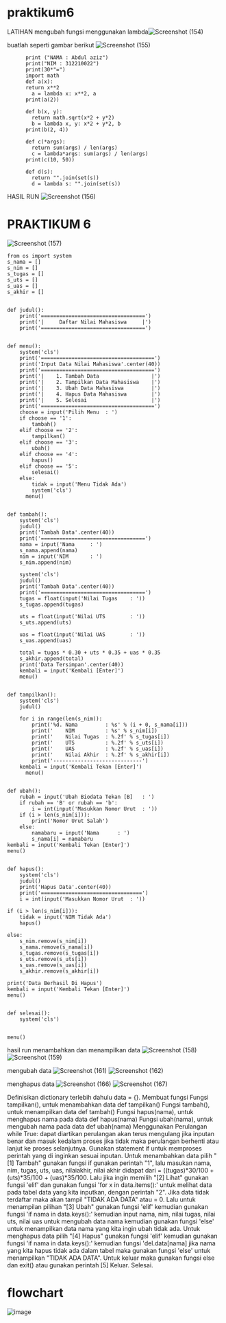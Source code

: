 # praktikum6

LATIHAN mengubah fungsi menggunakan lambda![Screenshot (154)](https://user-images.githubusercontent.com/116137169/205904241-0791a6f3-423b-4b38-ba04-a831405906a5.png)

 buatlah seperti gambar berikut ![Screenshot (155)](https://user-images.githubusercontent.com/116137169/205905788-e2db1b25-6737-438d-abaf-46594c7f9e82.png)

 
 

          print ("NAMA : Abdul aziz")
          print("NIM : 312210022")
          print(30*"=")
          import math
          def a(x):
          return x**2
            a = lambda x: x**2, a
          print(a(2))

          def b(x, y):
            return math.sqrt(x*2 + y*2)
            b = lambda x, y: x*2 + y*2, b
          print(b(2, 4))

          def c(*args):
            return sum(args) / len(args)
            c = lambda*args: sum(args) / len(args)
          print(c(10, 50))

          def d(s):
            return "".join(set(s))
            d = lambda s: "".join(set(s))
            
HASIL RUN
![Screenshot (156)](https://user-images.githubusercontent.com/116137169/205905990-5107d6fd-cd7d-4750-a9f8-59d9a0dd57ac.png)

 # PRAKTIKUM 6
![Screenshot (157)](https://user-images.githubusercontent.com/116137169/205907279-0b4214f7-f173-4070-9429-a09e373d7b3d.png)
    
    from os import system
    s_nama = []
    s_nim = []
    s_tugas = []
    s_uts = []
    s_uas = []
    s_akhir = []


    def judul():
        print('==================================')
        print('|     Daftar Nilai Mahasiswa     |')
        print('==================================')


    def menu():
        system('cls')
        print('=====================================')
        print('Input Data Nilai Mahasiswa'.center(40))
        print('=====================================')
        print('|    1. Tambah Data                 |')
        print('|    2. Tampilkan Data Mahasiswa    |')
        print('|    3. Ubah Data Mahasiswa         |')
        print('|    4. Hapus Data Mahasiswa        |')
        print('|    5. Selesai                     |')
        print('=====================================')
        choose = input('Pilih Menu  : ')
        if choose == '1':
            tambah()
        elif choose == '2':
            tampilkan()
        elif choose == '3':
            ubah()
        elif choose == '4':
            hapus()
        elif choose == '5':
            selesai()
        else:
            tidak = input('Menu Tidak Ada')
            system('cls')
          menu()


    def tambah():
        system('cls')
        judul()
        print('Tambah Data'.center(40))
        print('==================================')
        nama = input('Nama     : ')
        s_nama.append(nama)
        nim = input('NIM       : ')
        s_nim.append(nim)

        system('cls')
        judul()
        print('Tambah Data'.center(40))
        print('==================================')
        tugas = float(input('Nilai Tugas    : '))
        s_tugas.append(tugas)

        uts = float(input('Nilai UTS        : '))
        s_uts.append(uts)

        uas = float(input('Nilai UAS        : '))
        s_uas.append(uas)

        total = tugas * 0.30 + uts * 0.35 + uas * 0.35
        s_akhir.append(total)
        print('Data Tersimpan'.center(40))
        kembali = input('Kembali [Enter]')
        menu()


    def tampilkan():
        system('cls')
        judul()

        for i in range(len(s_nim)):
            print('%d. Nama         : %s' % (i + 0, s_nama[i]))
            print('    NIM          : %s' % s_nim[i])
            print('    Nilai Tugas  : %.2f' % s_tugas[i])
            print('    UTS          : %.2f' % s_uts[i])
            print('    UAS          : %.2f' % s_uas[i])
            print('    Nilai Akhir  : %.2f' % s_akhir[i])
            print('-----------------------------')
        kembali = input('Kembali Tekan [Enter]')
          menu()


    def ubah():
        rubah = input('Ubah Biodata Tekan [B]   : ')
        if rubah == 'B' or rubah == 'b':
            i = int(input('Masukkan Nomor Urut  : '))
        if (i > len(s_nim[i])):
            print('Nomor Urut Salah')
        else:
            namabaru = input('Nama      : ')
            s_nama[i] = namabaru
    kembali = input('Kembali Tekan [Enter]')
    menu()


    def hapus():
        system('cls')
        judul()
        print('Hapus Data'.center(40))
        print('=================================')
        i = int(input('Masukkan Nomor Urut  : '))

    if (i > len(s_nim[i])):
        tidak = input('NIM Tidak Ada')
        hapus()

    else:
        s_nim.remove(s_nim[i])
        s_nama.remove(s_nama[i])
        s_tugas.remove(s_tugas[i])
        s_uts.remove(s_uts[i])
        s_uas.remove(s_uas[i])
        s_akhir.remove(s_akhir[i])

    print('Data Berhasil Di Hapus')
    kembali = input('Kembali Tekan [Enter]')
    menu()


    def selesai():
        system('cls')


    menu()

hasil run
 menambahkan dan menampilkan data
![Screenshot (158)](https://user-images.githubusercontent.com/116137169/205912908-68c7a96d-d517-47d6-82de-59c573b47922.png)
![Screenshot (159)](https://user-images.githubusercontent.com/116137169/205912947-3348c5d4-7c64-43f2-8379-1512293641ba.png)

 mengubah data
 ![Screenshot (161)](https://user-images.githubusercontent.com/116137169/205913951-0da9a395-ca9e-4847-8508-8d6850b4b453.png)
 ![Screenshot (162)](https://user-images.githubusercontent.com/116137169/205913992-345eafa8-aaf8-40e3-b70f-557d1cb29cb0.png)
 
 menghapus data
 ![Screenshot (166)](https://user-images.githubusercontent.com/116137169/205914888-ed48bbfe-0f6d-4e7c-9d80-9247014cca30.png)
![Screenshot (167)](https://user-images.githubusercontent.com/116137169/205914934-be201ecf-ad52-43ca-92a8-bd29bbc2d7ea.png)


Definisikan dictionary terlebih dahulu data = {}.
Membuat fungsi
Fungsi tampilkan(), untuk menambahkan data def tampilkan()
Fungsi tambah(), untuk menampilkan data def tambah()
Fungsi hapus(nama), untuk menghapus nama pada data def hapus(nama)
Fungsi ubah(nama), untuk mengubah nama pada data def ubah(nama)
Menggunakan Perulangan while True: dapat diartikan perulangan akan terus mengulang jika inputan benar dan masuk kedalam proses jika tidak maka perulangan berhenti atau lanjut ke proses selanjutnya. Gunakan statement if untuk memproses perintah yang di inginkan sesuai inputan.
Untuk menambahkan data pilih "[1] Tambah" gunakan fungsi if gunakan perintah "1", lalu masukan nama, nim, tugas, uts, uas, nilaiakhir, nilai akhir didapat dari = ((tugas)*30/100 + (uts)*35/100 + (uas)*35/100.
Lalu jika ingin memilih "[2] Lihat" gunakan fungsi 'elif' dan gunakan fungsi 'for x in data.items():' untuk melihat data pada tabel data yang kita inputkan, dengan perintah "2". Jika data tidak terdaftar maka akan tampil "TIDAK ADA DATA" atau = 0.
Lalu untuk menampilan pilihan "[3] Ubah" gunakan fungsi 'elif' kemudian gunakan fungsi 'if nama in data.keys():' kemudian input nama, nim, nilai tugas, nilai uts, nilai uas untuk mengubah data nama kemudian gunakan fungsi 'else' untuk menampilkan data nama yang kita ingin ubah tidak ada.
Untuk menghapus data pilih "[4] Hapus" gunakan fungsi 'elif' kemudian gunakan fungsi 'if nama in data.keys():' kemudian fungsi 'del.data[nama] jika nama yang kita hapus tidak ada dalam tabel maka gunakan fungsi 'else' untuk menampilkan "TIDAK ADA DATA".
Untuk keluar maka gunakan fungsi else dan exit() atau gunakan perintah [5] Keluar.
Selesai.
 # flowchart
  ![image](https://user-images.githubusercontent.com/116137169/205915299-6d105f2f-9196-4ccd-a3ba-1633dcb28368.png)









